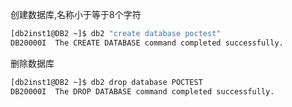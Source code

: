 创建数据库,名称小于等于8个字符

```bash
[db2inst1@DB2 ~]$ db2 "create database poctest"
DB20000I  The CREATE DATABASE command completed successfully.
```

删除数据库

```bash
[db2inst1@DB2 ~]$ db2 drop database POCTEST
DB20000I  The DROP DATABASE command completed successfully.
```

